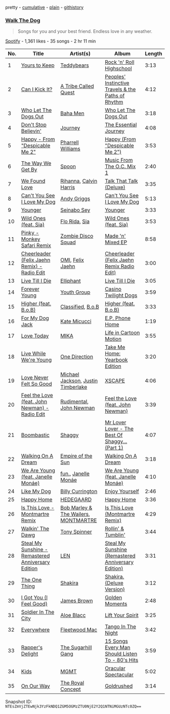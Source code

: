 pretty - [cumulative](/playlists/cumulative/2mADaSxlIcxRDSG9e9vLlh.md) - [plain](/playlists/plain/2mADaSxlIcxRDSG9e9vLlh) - [githistory](https://github.githistory.xyz/mackorone/spotify-playlist-archive/blob/main/playlists/plain/2mADaSxlIcxRDSG9e9vLlh)

### [Walk The Dog](https://open.spotify.com/playlist/2mADaSxlIcxRDSG9e9vLlh)

> Songs for you and your best friend\. Endless love in any weather.

[Spotify](https://open.spotify.com/user/spotify) - 1,361 likes - 35 songs - 2 hr 11 min

| No. | Title | Artist(s) | Album | Length |
|---|---|---|---|---|
| 1 | [Yours to Keep](https://open.spotify.com/track/5N93hk1vAdIorXlYCiBYPv) | [Teddybears](https://open.spotify.com/artist/3gqv1kgivAc92KnUm4elKv) | [Rock 'n' Roll Highschool](https://open.spotify.com/album/2vaE8vXhsN5d5gsnAN3C9T) | 3:13 |
| 2 | [Can I Kick It?](https://open.spotify.com/track/5q6pg1kvXfT7z5MqG0KKSs) | [A Tribe Called Quest](https://open.spotify.com/artist/09hVIj6vWgoCDtT03h8ZCa) | [Peoples' Instinctive Travels & the Paths of Rhythm](https://open.spotify.com/album/4Qt1ZvWZ3DoKDimDMesZd5) | 4:12 |
| 3 | [Who Let The Dogs Out](https://open.spotify.com/track/1H5tvpoApNDxvxDexoaAUo) | [Baha Men](https://open.spotify.com/artist/67FFKYikvTlvsPNk4NPOYJ) | [Who Let The Dogs Out](https://open.spotify.com/album/44UH34qoCNNfEqo0VnOkGd) | 3:18 |
| 4 | [Don't Stop Believin'](https://open.spotify.com/track/77NNZQSqzLNqh2A9JhLRkg) | [Journey](https://open.spotify.com/artist/0rvjqX7ttXeg3mTy8Xscbt) | [The Essential Journey](https://open.spotify.com/album/5pfpXvoJtSIFrbPIoBEv3R) | 4:08 |
| 5 | [Happy \- From "Despicable Me 2"](https://open.spotify.com/track/3RkvscbM4aNbELiQf7PJwn) | [Pharrell Williams](https://open.spotify.com/artist/2RdwBSPQiwcmiDo9kixcl8) | [Happy \(From "Despicable Me 2"\)](https://open.spotify.com/album/1tXHmyPSfn6gJHkAifLGDj) | 3:53 |
| 6 | [The Way We Get By](https://open.spotify.com/track/0ZXmGxjtSWLD1KO8IRRuIg) | [Spoon](https://open.spotify.com/artist/0K1q0nXQ8is36PzOKAMbNe) | [Music From The O.C\. Mix 1](https://open.spotify.com/album/5m5Blw275J9Q0xrH8jOexW) | 2:40 |
| 7 | [We Found Love](https://open.spotify.com/track/5uImkHXfTLkNYwemtGH7kB) | [Rihanna](https://open.spotify.com/artist/5pKCCKE2ajJHZ9KAiaK11H), [Calvin Harris](https://open.spotify.com/artist/7CajNmpbOovFoOoasH2HaY) | [Talk That Talk \(Deluxe\)](https://open.spotify.com/album/0MYABBSxz6JqujXq2JBvsF) | 3:35 |
| 8 | [Can't You See I Love My Dog](https://open.spotify.com/track/2F3eGhW3SNNyNnGJ8ofIk3) | [Andy Griggs](https://open.spotify.com/artist/7CyJIUpcWZK2zFM6gKLKvD) | [Can't You See I Love My Dog](https://open.spotify.com/album/7zBqiSXLjB7d7xwW5w3Ui6) | 5:13 |
| 9 | [Younger](https://open.spotify.com/track/5gQuh120SIYBEtodVIOd4Q) | [Seinabo Sey](https://open.spotify.com/artist/4X0v8sFoDZ6rIfkeOeVm2i) | [Younger](https://open.spotify.com/album/2IS5tnhr28NddRYPXRo7pm) | 3:33 |
| 10 | [Wild Ones \(feat\. Sia\)](https://open.spotify.com/track/5Z7ygHQo02SUrFmcgpwsKW) | [Flo Rida](https://open.spotify.com/artist/0jnsk9HBra6NMjO2oANoPY), [Sia](https://open.spotify.com/artist/5WUlDfRSoLAfcVSX1WnrxN) | [Wild Ones \(feat\. Sia\)](https://open.spotify.com/album/0dNtcQ9V2sXifWktjrspYP) | 3:53 |
| 11 | [Pinky \- Monkey Safari Remix](https://open.spotify.com/track/6fHx3cPXMCTAt4CtR03V5A) | [Zombie Disco Squad](https://open.spotify.com/artist/3dHW5v3wOdq67nyjMT9TCN) | [Made 'n' Mixed EP](https://open.spotify.com/album/6bdZvcBCr1vb4OWG6ypvTY) | 8:58 |
| 12 | [Cheerleader \(Felix Jaehn Remix\) \- Radio Edit](https://open.spotify.com/track/4fTHdMTq0Znl3djLI1Typn) | [OMI](https://open.spotify.com/artist/5MouCg6ta7zAxsfMEbc1uh), [Felix Jaehn](https://open.spotify.com/artist/4bL2B6hmLlMWnUEZnorEtG) | [Cheerleader \(Felix Jaehn Remix Radio Edit\)](https://open.spotify.com/album/6OGsd4ZWO6kA22UbghEYcm) | 3:00 |
| 13 | [Live Till I Die](https://open.spotify.com/track/3Jauu3MzVAw652B2LSgOVI) | [Elliphant](https://open.spotify.com/artist/134GdR5tUtxJrf8cpsfpyY) | [Live Till I Die](https://open.spotify.com/album/3lUuSmPoS3eN2OdpmTczt9) | 3:05 |
| 14 | [Forever Young](https://open.spotify.com/track/5d4EJrwEEQgP4qzs6gwzsD) | [Youth Group](https://open.spotify.com/artist/51K48NCxjB11t9eqUWWoIq) | [Casino Twilight Dogs](https://open.spotify.com/album/67cG4zSLoSZWVGvkN8LJK7) | 3:59 |
| 15 | [Higher \(feat\. B.o.B\)](https://open.spotify.com/track/1UoDxE4HOUH9J6F4yWrcxa) | [Classified](https://open.spotify.com/artist/7t6GsqGAwrj1kwYbvNX0hN), [B.o.B](https://open.spotify.com/artist/5ndkK3dpZLKtBklKjxNQwT) | [Higher \(feat\. B.o.B\)](https://open.spotify.com/album/1fth6DklGAfloYRGDptYiB) | 3:33 |
| 16 | [For My Dog Jack](https://open.spotify.com/track/05Kj2L8Kw6VlQNZ3EeOCHe) | [Kate Micucci](https://open.spotify.com/artist/0oYI03YsJ5AbgdP6Kwxeos) | [E.P\. Phone Home](https://open.spotify.com/album/70ehoJOxGFkiBALS0PFUHv) | 1:19 |
| 17 | [Love Today](https://open.spotify.com/track/6ZBJFWDYJSTQg54eDsqnkJ) | [MIKA](https://open.spotify.com/artist/5MmVJVhhYKQ86izuGHzJYA) | [Life in Cartoon Motion](https://open.spotify.com/album/4wKkXYJXQWDa9sndBSx0gI) | 3:55 |
| 18 | [Live While We're Young](https://open.spotify.com/track/6aGjEZ7kq3YXgD0EDt80O5) | [One Direction](https://open.spotify.com/artist/4AK6F7OLvEQ5QYCBNiQWHq) | [Take Me Home: Yearbook Edition](https://open.spotify.com/album/5SxEsi1PNyo1XfEKDYcFKF) | 3:20 |
| 19 | [Love Never Felt So Good](https://open.spotify.com/track/48td6xvpokdYwvbl3JIiXP) | [Michael Jackson](https://open.spotify.com/artist/3fMbdgg4jU18AjLCKBhRSm), [Justin Timberlake](https://open.spotify.com/artist/31TPClRtHm23RisEBtV3X7) | [XSCAPE](https://open.spotify.com/album/7pomP86PUhoJpY3fsC0WDQ) | 4:06 |
| 20 | [Feel the Love \(feat\. John Newman\) \- Radio Edit](https://open.spotify.com/track/5crHvEPQ13FbQGQSscm5Ns) | [Rudimental](https://open.spotify.com/artist/4WN5naL3ofxrVBgFpguzKo), [John Newman](https://open.spotify.com/artist/34v5MVKeQnIo0CWYMbbrPf) | [Feel the Love \(feat\. John Newman\)](https://open.spotify.com/album/5hAJKdlLfFblwwmGR0a3Lk) | 3:39 |
| 21 | [Boombastic](https://open.spotify.com/track/1jqLJBQwo7yBCqYQWukLkq) | [Shaggy](https://open.spotify.com/artist/5EvFsr3kj42KNv97ZEnqij) | [Mr Lover Lover \- The Best Of Shaggy..\. \(Part 1\)](https://open.spotify.com/album/1ObChmQf8QPcervdZ5BxC6) | 4:07 |
| 22 | [Walking On A Dream](https://open.spotify.com/track/0mBkoM8r7KAQzZij5swTUL) | [Empire of the Sun](https://open.spotify.com/artist/67hb7towEyKvt5Z8Bx306c) | [Walking On A Dream](https://open.spotify.com/album/04gYcIojJt78nYnN5oOrKt) | 3:18 |
| 23 | [We Are Young \(feat\. Janelle Monáe\)](https://open.spotify.com/track/3ehrxAhYms24KLPG8FZe0W) | [fun.](https://open.spotify.com/artist/5nCi3BB41mBaMH9gfr6Su0), [Janelle Monáe](https://open.spotify.com/artist/6ueGR6SWhUJfvEhqkvMsVs) | [We Are Young \(feat\. Janelle Monáe\)](https://open.spotify.com/album/7dXu1oLf9VPkCsBvXxz4Oe) | 4:10 |
| 24 | [Like My Dog](https://open.spotify.com/track/4RvN1i2qMIqgg4yWTqtvvR) | [Billy Currington](https://open.spotify.com/artist/1By9QBFnjZAoI83BZppHlt) | [Enjoy Yourself](https://open.spotify.com/album/731bZzgCiyc5rCtDQ3PiZA) | 2:46 |
| 25 | [Happy Home](https://open.spotify.com/track/4Jem4FLgv1l6x7fXyLSyJN) | [HEDEGAARD](https://open.spotify.com/artist/2ZuweXv0TkfsidZOLZZoM2) | [Happy Home](https://open.spotify.com/album/0B7fqlrGFN6IyC219tUQyw) | 3:36 |
| 26 | [Is This Love \- Montmartre Remix](https://open.spotify.com/track/14CsUVcoKztExH6aSgfrfb) | [Bob Marley & The Wailers](https://open.spotify.com/artist/2QsynagSdAqZj3U9HgDzjD), [MONTMARTRE](https://open.spotify.com/artist/4n3V7bHjjPqb11n7d0WAVo) | [Is This Love \(Montmartre Remix\)](https://open.spotify.com/album/2vivonRnTYYyd9LdsrYKoA) | 4:29 |
| 27 | [Walkin' The Dawg](https://open.spotify.com/track/6xHzY67lLIJNdxbR5LxZ5S) | [Tony Spinner](https://open.spotify.com/artist/6JhsZANOSVD2dnJt1ZHr3z) | [Rollin' & Tumblin'](https://open.spotify.com/album/4GMf9XTF6WJSh6Eh8cm6Up) | 3:44 |
| 28 | [Steal My Sunshine \- Remastered Anniversary Edition](https://open.spotify.com/track/3KnZzkimhm2HQuh8i5JW1F) | [LEN](https://open.spotify.com/artist/0nyc9SZGLITSOJASmTZsnZ) | [Steal My Sunshine \(Remastered Anniversary Edition\)](https://open.spotify.com/album/2lHaaznfTnc7SSyBXjCb6h) | 3:31 |
| 29 | [The One Thing](https://open.spotify.com/track/1gbioEy2KANAFYWuh0qK8w) | [Shakira](https://open.spotify.com/artist/0EmeFodog0BfCgMzAIvKQp) | [Shakira\. \(Deluxe Version\)](https://open.spotify.com/album/3pIrfgAYjBpTBBKgtrwKgZ) | 3:12 |
| 30 | [I Got You \(I Feel Good\)](https://open.spotify.com/track/4ZrbWwFHHjPoe7cfUBJ9WQ) | [James Brown](https://open.spotify.com/artist/7GaxyUddsPok8BuhxN6OUW) | [Golden Moments](https://open.spotify.com/album/4XIbmP53zK67wpaADb3ErR) | 2:48 |
| 31 | [Soldier In The City](https://open.spotify.com/track/6aG3DqLoM4k30T8dq2ZVwh) | [Aloe Blacc](https://open.spotify.com/artist/0id62QV2SZZfvBn9xpmuCl) | [Lift Your Spirit](https://open.spotify.com/album/1ImxhQBpfEQeM7bNh61Aqg) | 3:25 |
| 32 | [Everywhere](https://open.spotify.com/track/6i8ecOsx4J2Px1maiqzqoG) | [Fleetwood Mac](https://open.spotify.com/artist/08GQAI4eElDnROBrJRGE0X) | [Tango In The Night](https://open.spotify.com/album/1W5YP0TlKjFtb2UZJThLpV) | 3:42 |
| 33 | [Rapper's Delight](https://open.spotify.com/track/7HXyPdz6SRAj7pUuMODATZ) | [The Sugarhill Gang](https://open.spotify.com/artist/7zliF6Q946WznVk3ZMYhZX) | [15 Songs Every Man Should Listen To \- 80's Hits](https://open.spotify.com/album/3axHZXembjQZupYEuykosv) | 3:59 |
| 34 | [Kids](https://open.spotify.com/track/1jJci4qxiYcOHhQR247rEU) | [MGMT](https://open.spotify.com/artist/0SwO7SWeDHJijQ3XNS7xEE) | [Oracular Spectacular](https://open.spotify.com/album/6mm1Skz3JE6AXneya9Nyiv) | 5:02 |
| 35 | [On Our Way](https://open.spotify.com/track/1ff4y46qRCsLXROVpOxxTc) | [The Royal Concept](https://open.spotify.com/artist/7LAucJAvbQa7ZIA0qP8YI2) | [Goldrushed](https://open.spotify.com/album/30p1meHBKVwMY9lsOabmwd) | 3:14 |

Snapshot ID: `NTEsZmVjZTEwNjk3YzFkNDQ1ZGM5OGMzZTU0NjE2Y2Q1NTNiMGUzNTc0ZQ==`

